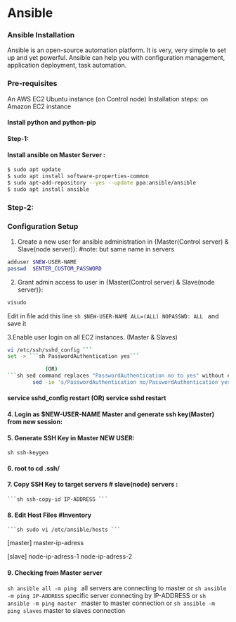 # Ansible

### Ansible Installation
Ansible is an open-source automation platform. It is very, very simple to set up and yet powerful. Ansible can help you with configuration management, application deployment, task automation.

### Pre-requisites
An AWS EC2 Ubuntu instance (on Control node)
Installation steps:
on Amazon EC2 instance


#### Install python and python-pip



#### Step-1: 

#### Install ansible on Master Server :
```sh
$ sudo apt update
$ sudo apt install software-properties-common
$ sudo apt-add-repository --yes --update ppa:ansible/ansible
$ sudo apt install ansible
```


### Step-2:

### Configuration Setup

1. Create a new user for ansible administration in {Master(Control server) & Slave(node server)}: #note: but same name in servers
```sh
adduser $NEW-USER-NAME
passwd  $ENTER_CUSTOM_PASSWORD
```

2. Grant admin access to user in {Master(Control server) & Slave(node server)}:
```sh
visudo 
```
Edit in file 
add this line ```sh $NEW-USER-NAME ALL=(ALL) NOPASSWD: ALL ``` and save it


3.Enable user login on all EC2 instances. (Master & Slaves)
```sh
vi /etc/ssh/sshd_config ```
set -> ```sh PasswordAuthentication yes```

			(OR)
```sh sed command replaces "PasswordAuthentication no to yes" without editing file 
		sed -ie 's/PasswordAuthentication no/PasswordAuthentication yes/' /etc/ssh/sshd_config		
```
#### service	sshd_config restart	 (OR) service sshd restart

#### 4. Login as $NEW-USER-NAME 	Master and generate ssh key(Master) from new session:
	
#### 5. Generate SSH Key in Master NEW USER:
	
```sh ssh-keygen ```
#### 6.	root to  cd .ssh/
#### 7. Copy SSH Key to  target servers # slave(node) servers	:
	```sh ssh-copy-id IP-ADDRESS ```
	
#### 8. Edit Host Files  #Inventory
	```sh sudo vi /etc/ansible/hosts ```
[master]
master-ip-adress
		
[slave]
node-ip-adress-1
node-ip-adress-2

#### 9. Checking from Master server

```sh ansible all -m ping ``` all servers are connecting to master
or
```sh ansible -m ping IP-ADDRESS``` specific server connecting by IP-ADDRESS
	 or
	```sh ansible -m ping master ``` master to master connection
  or
	```sh ansible -m ping slaves``` master to slaves connection
